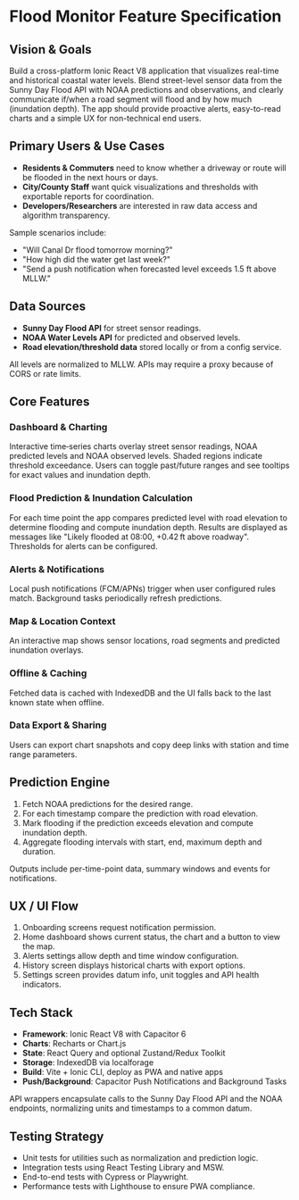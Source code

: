 # Flood Monitor Feature Specification

## Vision & Goals

Build a cross-platform Ionic React V8 application that visualizes real-time and historical coastal water levels. Blend street-level sensor data from the Sunny Day Flood API with NOAA predictions and observations, and clearly communicate if/when a road segment will flood and by how much (inundation depth). The app should provide proactive alerts, easy-to-read charts and a simple UX for non-technical end users.

## Primary Users & Use Cases

- **Residents & Commuters** need to know whether a driveway or route will be flooded in the next hours or days.
- **City/County Staff** want quick visualizations and thresholds with exportable reports for coordination.
- **Developers/Researchers** are interested in raw data access and algorithm transparency.

Sample scenarios include:

- "Will Canal Dr flood tomorrow morning?"
- "How high did the water get last week?"
- "Send a push notification when forecasted level exceeds 1.5 ft above MLLW."

## Data Sources

- **Sunny Day Flood API** for street sensor readings.
- **NOAA Water Levels API** for predicted and observed levels.
- **Road elevation/threshold data** stored locally or from a config service.

All levels are normalized to MLLW. APIs may require a proxy because of CORS or rate limits.

## Core Features

### Dashboard & Charting

Interactive time‑series charts overlay street sensor readings, NOAA predicted levels and NOAA observed levels. Shaded regions indicate threshold exceedance. Users can toggle past/future ranges and see tooltips for exact values and inundation depth.

### Flood Prediction & Inundation Calculation

For each time point the app compares predicted level with road elevation to determine flooding and compute inundation depth. Results are displayed as messages like "Likely flooded at 08:00, +0.42 ft above roadway". Thresholds for alerts can be configured.

### Alerts & Notifications

Local push notifications (FCM/APNs) trigger when user configured rules match. Background tasks periodically refresh predictions.

### Map & Location Context

An interactive map shows sensor locations, road segments and predicted inundation overlays.

### Offline & Caching

Fetched data is cached with IndexedDB and the UI falls back to the last known state when offline.

### Data Export & Sharing

Users can export chart snapshots and copy deep links with station and time range parameters.

## Prediction Engine

1. Fetch NOAA predictions for the desired range.
2. For each timestamp compare the prediction with road elevation.
3. Mark flooding if the prediction exceeds elevation and compute inundation depth.
4. Aggregate flooding intervals with start, end, maximum depth and duration.

Outputs include per-time-point data, summary windows and events for notifications.

## UX / UI Flow

1. Onboarding screens request notification permission.
2. Home dashboard shows current status, the chart and a button to view the map.
3. Alerts settings allow depth and time window configuration.
4. History screen displays historical charts with export options.
5. Settings screen provides datum info, unit toggles and API health indicators.

## Tech Stack

- **Framework**: Ionic React V8 with Capacitor 6
- **Charts**: Recharts or Chart.js
- **State**: React Query and optional Zustand/Redux Toolkit
- **Storage**: IndexedDB via localforage
- **Build**: Vite + Ionic CLI, deploy as PWA and native apps
- **Push/Background**: Capacitor Push Notifications and Background Tasks

API wrappers encapsulate calls to the Sunny Day Flood API and the NOAA endpoints, normalizing units and timestamps to a common datum.

## Testing Strategy

- Unit tests for utilities such as normalization and prediction logic.
- Integration tests using React Testing Library and MSW.
- End-to-end tests with Cypress or Playwright.
- Performance tests with Lighthouse to ensure PWA compliance.

